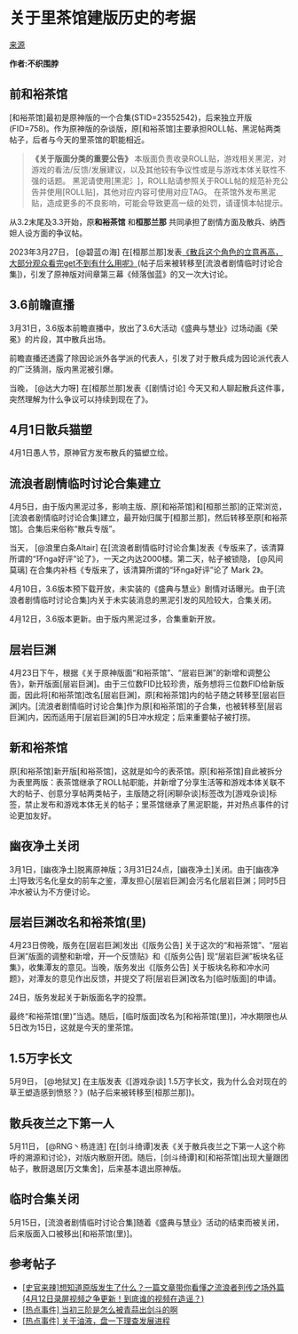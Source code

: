 # 关于里茶馆建版历史的考据
[来源](https://bbs.nga.cn/read.php?tid=37223114)

**作者:不织围脖**



## 前和裕茶馆
[和裕茶馆]最初是原神版的一个合集(STID=23552542)，后来独立开版(FID=758)。作为原神版的杂谈版，原[和裕茶馆]主要承担ROLL帖、黑泥帖两类帖子，后者与今天的里茶馆的职能相近。
>**《关于版面分类的重要公告》** 本版面负责收录ROLL贴，游戏相关黑泥，对游戏的看法/反馈/发展建议，以及其他较有争议性或是与游戏本体关联性不强的话题。
黑泥请使用[黑泥氵]，ROLL贴请参照关于ROLL帖的规范补充公告并使用[ROLL贴]，其他对应内容可使用对应TAG。
在茶馆外发布黑泥贴，造成更多的不良影响，可能会导致更高一级的处罚，请谨慎本帖提示。

从3.2末尾及3.3开始，原**和裕茶馆** 和**桓那兰那** 共同承担了剧情方面及散兵、纳西妲人设方面的争议帖。

2023年3月27日， [@碧蓝の海] 在[桓那兰那]发表[《散兵这个角色的立意再高，大部分观众看完get不到有什么用呢》](https://bbs.nga.cn/read.php?tid=35790346)(帖子后来被转移至[流浪者剧情临时讨论合集])，引发了原神版对间章第三幕《倾落伽蓝》的又一次大讨论。

## 3.6前瞻直播
3月31日，3.6版本前瞻直播中，放出了3.6大活动《盛典与慧业》过场动画《荣冕》的片段，其中散兵出场。

前瞻直播还透露了除因论派外各学派的代表人，引发了对于散兵成为因论派代表人的广泛猜测，版内黑泥被引爆。

当晚， [@达大力呀] 在[桓那兰那]发表《[剧情讨论] 今天又和人聊起散兵这件事，突然理解为什么争议可以持续到现在了》。

## 4月1日散兵猫塑
4月1日愚人节，原神官方发布散兵的猫塑立绘。

## 流浪者剧情临时讨论合集建立
4月5日，由于版内黑泥过多，影响主版、原[和裕茶馆]和[桓那兰那]的正常浏览，[流浪者剧情临时讨论合集]建立，最开始归属于[桓那兰那]，然后转移至原[和裕茶馆]。合集后来俗称“散兵专版”。

当天， [@浪里白条Altair] 在[流浪者剧情临时讨论合集]发表《专版来了，该清算所谓的“环nga好评”论了》，一天之内达2000楼。第二天，帖子被锁隐， [@风间莫璃] 在合集内补档《专版来了，该清算所谓的“环nga好评”论了 Mark 2》。

4月10日，3.6版本预下载开放，未实装的《盛典与慧业》剧情对话曝光。由于[流浪者剧情临时讨论合集]内关于未实装消息的黑泥引发的风险较大，合集关闭。

4月12日，3.6版本更新。由于版内黑泥过多，合集重新开放。

## 层岩巨渊
4月23日下午，根据《关于原神版面“和裕茶馆”、“层岩巨渊”的新增和调整公告》，新开版面[层岩巨渊]。由于三位数FID比较珍贵，版务想将三位数FID给新版面，因此将[和裕茶馆]改名[层岩巨渊]，原[和裕茶馆]内的帖子随之转移至[层岩巨渊]内。[流浪者剧情临时讨论合集]作为原[和裕茶馆]的子合集，也被转移至[层岩巨渊]内，因而适用于[层岩巨渊]的5日冲水规定；后来重要帖子被打捞。

## 新和裕茶馆
原[和裕茶馆]新开版[和裕茶馆]，这就是如今的表茶馆。原[和裕茶馆]自此被拆分为表里两版：表茶馆继承了ROLL帖职能，并新增了分享生活等和游戏本体关联不大的帖子、创意分享帖两类帖子，主版随之将[闲聊杂谈]标签改为[游戏杂谈]标签，禁止发布和游戏本体无关的帖子；里茶馆继承了黑泥职能，并对热点事件的讨论更加友好。

## 幽夜净土关闭
3月1日，[幽夜净土]脱离原神版；3月31日24点，[幽夜净土]关闭。由于[幽夜净土]导致污名化皇女的前车之鉴，潭友担心[层岩巨渊]会污名化层岩巨渊；同时5日冲水被认为不方便讨论。

## 层岩巨渊改名和裕茶馆(里)
4月23日傍晚，版务在[层岩巨渊]发出《[版务公告] 关于这次的“和裕茶馆”、“层岩巨渊”版面的调整和新增，开一个反馈贴》和《[版务公告] 现“层岩巨渊”板块名征集》，收集潭友的意见。当晚，版务发出《[版务公告] 关于板块名称和冲水问题》，对潭友的意见作出反馈，并提交了将[层岩巨渊]改名为[临时版面]的申请。

24日，版务发起关于新版面名字的投票。

最终“和裕茶馆(里)”当选。随后，[临时版面]改名为[和裕茶馆(里)]，冲水期限也从5日改为15日，这就是今天的里茶馆。

## 1.5万字长文
5月9日， [@地狱叉] 在主版发表《[游戏杂谈] 1.5万字长文，我为什么会对现在的草王塑造感到愤怒？》(帖子后来被转移至[桓那兰那])。

## 散兵夜兰之下第一人
5月11日， [@RNG丶杨涟涟] 在[剑斗绮谭]发表《关于散兵夜兰之下第一人这个称呼的溯源和讨论》，对版内散厨开团。随后，[剑斗绮谭]和[和裕茶馆]出现大量跟团帖子，散厨退居[万文集舍]，后来基本退出原神版。

## 临时合集关闭
5月15日，[流浪者剧情临时讨论合集]随着《盛典与慧业》活动的结束而被关闭，后来版面入口被移出[和裕茶馆(里)]。

## 参考帖子
+ [[史官来辣]想知道原版发生了什么？一篇文章带你看懂之流浪者列传之场外篇(4月12日录屏视频之争更新！到底谁的视频在造谣？)](https://bbs.nga.cn/read.php?tid=35899723)
+ [[热点事件] 当初三阶是怎么被青蒜出剑斗的啊](https://bbs.nga.cn/read.php?tid=37102857)
+ [[热点事件] 关于油液，盘一下理查发展进程](https://bbs.nga.cn/read.php?tid=37220509)
